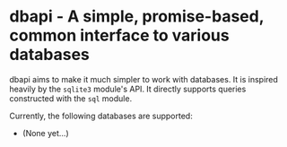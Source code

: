 # dbapi - A simple, promise-based, common interface to various databases #

dbapi aims to make it much simpler to work with databases. It is inspired
heavily by the `sqlite3` module's API. It directly supports queries constructed
with the `sql` module.

Currently, the following databases are supported:

- (None yet...)
